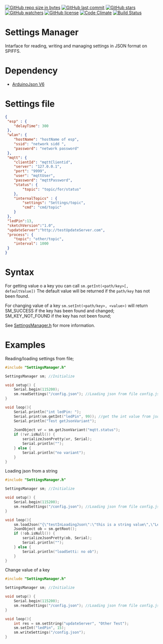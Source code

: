 [![GitHub repo size in bytes](https://img.shields.io/github/repo-size/badges/shields.svg)](https://github.com/SergiuToporjinschi/settingsmanager)
[![GitHub last commit](https://img.shields.io/github/last-commit/SergiuToporjinschi/settingsmanager.svg)](https://github.com/SergiuToporjinschi/settingsmanager/commits/master)
[![GitHub stars](https://img.shields.io/github/stars/SergiuToporjinschi/settingsmanager.svg)](https://github.com/SergiuToporjinschi/settingsmanager/stargazers)
[![GitHub watchers](https://img.shields.io/github/watchers/SergiuToporjinschi/settingsmanager.svg)](https://github.com/SergiuToporjinschi/settingsmanager/watchers)
[![GitHub license](https://img.shields.io/github/license/SergiuToporjinschi/settingsmanager.svg)](https://github.com/SergiuToporjinschi/settingsmanager/blob/master/LICENSE)
[![Code Climate](https://codeclimate.com/github/codeclimate/codeclimate/badges/gpa.svg)](https://codeclimate.com/github/SergiuToporjinschi/settingsmanager)
[![Build Status](https://travis-ci.org/SergiuToporjinschi/settingsmanager.svg?branch=master)](https://travis-ci.org/SergiuToporjinschi/settingsmanager)

# Settings Manager

Intarface for reading, writing and managing settings in JSON format on SPIFFS.
# Dependency 
- [ArduinoJson V6](https://arduinojson.org/v6/api/jsonobject/)

# Settings file
```json
{
 "esp" : {
	"delayTime": 300
 },
 "wlan": {
	"hostName": "hostName of esp",
	"ssid": "network sidd ",
	"password": "network password"
 },
 "mqtt": {
	"clientId": "mqttClientid",
	"server": "127.0.0.1",
	"port": "9999",
	"user": "mqttUser",
	"password": "mqttPassword",
	"status": {
		"topic": "topic/for/status"
	},
	"internalTopics" : {
		"settings": "Settings/topic",
		"cmd": "cmd/topic"
	}
 },
 "ledPin":13,
 "sketchVersion":"1.0",
 "updateServer":"http://testUpdateServer.com",
 "process": {
	"topic": "other/topic",
	"interval": 1000
 }
}
```

# Syntax
For getting value o a key you can call ``` sm.getInt(<path/key>[, defaultValue]) ``` The default value will be returned if the ```path/key``` has not been found.

For changing value of a key ``` sm.setInt(<path/key>, <value>) ``` will return SM_SUCCESS if the key has been found and changed; SM_KEY_NOT_FOUND if the key has not been found;

See [SettingsManager.h](https://github.com/SergiuToporjinschi/settingsmanager/blob/master/src/SettingsManager.h) for more information.

# Examples
Reading/loading settings from file;
```Cpp
#include "SettingsManager.h"

SettingsManager sm; //Initialize

void setup() {
    Serial.begin(115200);
    sm.readSettings("/config.json"); //Loading json from file config.json
}

void loop(){
    Serial.println("int ledPin: "); 
    Serial.print(sm.getInt("ledPin", 99)); //get the int value from json root
    Serial.println("Test getJsonVariant");
    
    JsonObject vr = sm.getJsonVariant("mqtt.status");
    if (!vr.isNull()) {
        serializeJsonPretty(vr, Serial);
        Serial.println("");
    } else {
        Serial.println("no variant");
    }
}
```

Loading json from a string
```Cpp
#include "SettingsManager.h"

SettingsManager sm; //Initialize

void setup() {
    Serial.begin(115200);
    sm.readSettings("/config.json"); //Loading json from file config.json
}

void loop(){
    sm.loadJson("{\"testInLoadingJson\":\"this is a string value\",\"Level1\":{\"Level2Key\":12,\"Level2Test\":true,\"Level3\":{\"float\":23.5}}}");
    JsonObject ob = sm.getRoot();
    if (!ob.isNull()) {
        serializeJsonPretty(ob, Serial);
        Serial.println("");
    } else {
        Serial.println("loadSetti: no ob");
    }
}
```

Change value of a key
```Cpp
#include "SettingsManager.h"

SettingsManager sm; //Initialize

void setup() {
    Serial.begin(115200);
    sm.readSettings("/config.json"); //Loading json from file config.json
}

void loop(){
    int res = sm.setString("updateServer", "Other Test");
    sm.setInt("ledPin", 15);
    sm.writeSettings("/config.json");
}
```
